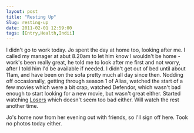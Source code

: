 ```yaml
---
layout: post
title: "Resting Up"
Slug: resting-up
date: 2011-02-01 12:59:00
tags: [Entry,Health,Indii]
---
```

I didn't go to work today. Jo spent the day at home too, looking after me. I called my manager at abut 8.20am to let him know I wouldn't be home - work's been really great, he told me to look after me first and not worry, after I told him I'd be available if needed. I didn't get out of bed until about 11am, and have been on the sofa pretty much all day since then. Nodding off occasionally, getting through season 1 of Alias, watched the start of a few movies which were a bit crap, watched Defendor, which wasn't bad enough to start looking for a new movie, but wasn't great either. Started watching [Losers](http://www.imdb.com/title/tt0480255/) which doesn't seem too bad either. Will watch the rest another time.

Jo's home now from her evening out with friends, so I'll sign off here. Took no photos today either.
